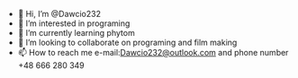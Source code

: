 - 👋 Hi, I’m @Dawcio232
- 👀 I’m interested in programing
- 🌱 I’m currently learning phytom
- 💞️ I’m looking to collaborate on programing and film making
- 📫 How to reach me e-mail:Dawcio232@outlook.com and phone number +48 666 280 349

<!---
Dawcio232/Dawcio232 is a ✨ special ✨ repository because its `README.md` (this file) appears on your GitHub profile.
You can click the Preview link to take a look at your changes.
--->

